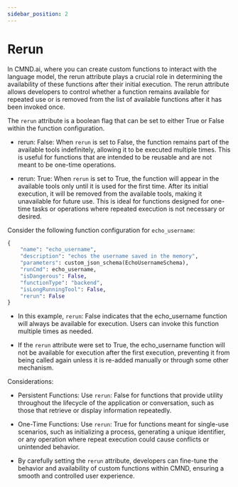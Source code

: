 ```yaml
---
sidebar_position: 2
---
```


# Rerun 

In CMND.ai, where you can create custom functions to interact with the language model, the rerun attribute plays a crucial role in determining the availability of these functions after their initial execution. The rerun attribute allows developers to control whether a function remains available for repeated use or is removed from the list of available functions after it has been invoked once.

The `rerun` attribute is a boolean flag that can be set to either True or False within the function configuration.

- rerun: False: When `rerun` is set to False, the function remains part of the available tools indefinitely, allowing it to be executed multiple times. This is useful for functions that are intended to be reusable and are not meant to be one-time operations.

- rerun: True: When `rerun` is set to True, the function will appear in the available tools only until it is used for the first time. After its initial execution, it will be removed from the available tools, making it unavailable for future use. This is ideal for functions designed for one-time tasks or operations where repeated execution is not necessary or desired.

Consider the following function configuration for `echo_username`:

```python
{
    "name": "echo_username",
    "description": "echos the username saved in the memory",
    "parameters": custom_json_schema(EchoUsernameSchema),
    "runCmd": echo_username,
    "isDangerous": False,
    "functionType": "backend",
    "isLongRunningTool": False,
    "rerun": False
}
```

- In this example, `rerun`: False indicates that the echo_username function will always be available for execution. Users can invoke this function multiple times as needed.

- If the `rerun` attribute were set to True, the echo_username function will not be available for execution after the first execution, preventing it from being called again unless it is re-added manually or through some other mechanism.

Considerations:

- Persistent Functions: Use `rerun`: False for functions that provide utility throughout the lifecycle of the application or conversation, such as those that retrieve or display information repeatedly.

- One-Time Functions: Use `rerun`: True for functions meant for single-use scenarios, such as initializing a process, generating a unique identifier, or any operation where repeat execution could cause conflicts or unintended behavior.

- By carefully setting the `rerun` attribute, developers can fine-tune the behavior and availability of custom functions within CMND, ensuring a smooth and controlled user experience.